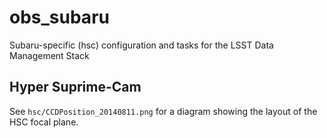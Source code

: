 # obs_subaru

Subaru-specific (hsc) configuration and tasks for the LSST Data Management Stack

## Hyper Suprime-Cam

See `hsc/CCDPosition_20140811.png` for a diagram showing the layout of the HSC focal plane.

